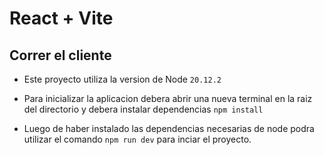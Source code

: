# React + Vite

## Correr el cliente
- Este proyecto utiliza la version de Node `20.12.2`

- Para inicializar la aplicacion debera abrir una nueva terminal en la raiz del directorio y debera instalar dependencias `npm install`

- Luego de haber instalado las dependencias necesarias de node podra utilizar el comando `npm run dev` para inciar el proyecto.